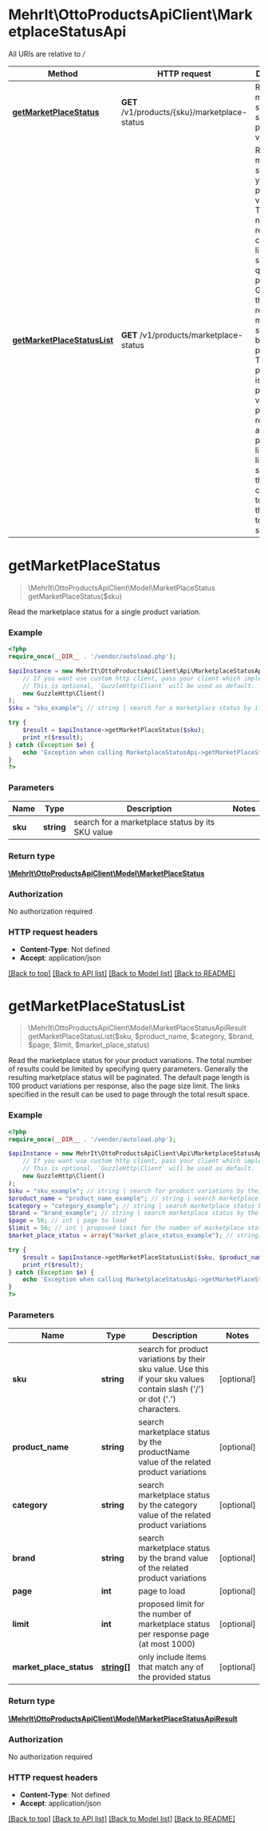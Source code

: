 # MehrIt\OttoProductsApiClient\MarketplaceStatusApi

All URIs are relative to */*

Method | HTTP request | Description
------------- | ------------- | -------------
[**getMarketPlaceStatus**](MarketplaceStatusApi.md#getmarketplacestatus) | **GET** /v1/products/{sku}/marketplace-status | Read the marketplace status for a single product variation.
[**getMarketPlaceStatusList**](MarketplaceStatusApi.md#getmarketplacestatuslist) | **GET** /v1/products/marketplace-status | Read the marketplace status for your product variations. The total number of results could be limited by specifying query parameters. Generally the resulting marketplace status will be paginated. The default page length is 100 product variations per response, also the page size limit. The links specified in the result can be used to page through the total result space.

# **getMarketPlaceStatus**
> \MehrIt\OttoProductsApiClient\Model\MarketPlaceStatus getMarketPlaceStatus($sku)

Read the marketplace status for a single product variation.

### Example
```php
<?php
require_once(__DIR__ . '/vendor/autoload.php');

$apiInstance = new MehrIt\OttoProductsApiClient\Api\MarketplaceStatusApi(
    // If you want use custom http client, pass your client which implements `GuzzleHttp\ClientInterface`.
    // This is optional, `GuzzleHttp\Client` will be used as default.
    new GuzzleHttp\Client()
);
$sku = "sku_example"; // string | search for a marketplace status by its SKU value

try {
    $result = $apiInstance->getMarketPlaceStatus($sku);
    print_r($result);
} catch (Exception $e) {
    echo 'Exception when calling MarketplaceStatusApi->getMarketPlaceStatus: ', $e->getMessage(), PHP_EOL;
}
?>
```

### Parameters

Name | Type | Description  | Notes
------------- | ------------- | ------------- | -------------
 **sku** | **string**| search for a marketplace status by its SKU value |

### Return type

[**\MehrIt\OttoProductsApiClient\Model\MarketPlaceStatus**](../Model/MarketPlaceStatus.md)

### Authorization

No authorization required

### HTTP request headers

 - **Content-Type**: Not defined
 - **Accept**: application/json

[[Back to top]](#) [[Back to API list]](../../README.md#documentation-for-api-endpoints) [[Back to Model list]](../../README.md#documentation-for-models) [[Back to README]](../../README.md)

# **getMarketPlaceStatusList**
> \MehrIt\OttoProductsApiClient\Model\MarketPlaceStatusApiResult getMarketPlaceStatusList($sku, $product_name, $category, $brand, $page, $limit, $market_place_status)

Read the marketplace status for your product variations. The total number of results could be limited by specifying query parameters. Generally the resulting marketplace status will be paginated. The default page length is 100 product variations per response, also the page size limit. The links specified in the result can be used to page through the total result space.

### Example
```php
<?php
require_once(__DIR__ . '/vendor/autoload.php');

$apiInstance = new MehrIt\OttoProductsApiClient\Api\MarketplaceStatusApi(
    // If you want use custom http client, pass your client which implements `GuzzleHttp\ClientInterface`.
    // This is optional, `GuzzleHttp\Client` will be used as default.
    new GuzzleHttp\Client()
);
$sku = "sku_example"; // string | search for product variations by their sku value. Use this if your sku values contain slash ('/') or dot ('.') characters.
$product_name = "product_name_example"; // string | search marketplace status by the productName value of the related product variations
$category = "category_example"; // string | search marketplace status by the category value of the related product variations
$brand = "brand_example"; // string | search marketplace status by the brand value of the related product variations
$page = 56; // int | page to load
$limit = 56; // int | proposed limit for the number of marketplace status per response page (at most 1000)
$market_place_status = array("market_place_status_example"); // string[] | only include items that match any of the provided status

try {
    $result = $apiInstance->getMarketPlaceStatusList($sku, $product_name, $category, $brand, $page, $limit, $market_place_status);
    print_r($result);
} catch (Exception $e) {
    echo 'Exception when calling MarketplaceStatusApi->getMarketPlaceStatusList: ', $e->getMessage(), PHP_EOL;
}
?>
```

### Parameters

Name | Type | Description  | Notes
------------- | ------------- | ------------- | -------------
 **sku** | **string**| search for product variations by their sku value. Use this if your sku values contain slash (&#x27;/&#x27;) or dot (&#x27;.&#x27;) characters. | [optional]
 **product_name** | **string**| search marketplace status by the productName value of the related product variations | [optional]
 **category** | **string**| search marketplace status by the category value of the related product variations | [optional]
 **brand** | **string**| search marketplace status by the brand value of the related product variations | [optional]
 **page** | **int**| page to load | [optional]
 **limit** | **int**| proposed limit for the number of marketplace status per response page (at most 1000) | [optional]
 **market_place_status** | [**string[]**](../Model/string.md)| only include items that match any of the provided status | [optional]

### Return type

[**\MehrIt\OttoProductsApiClient\Model\MarketPlaceStatusApiResult**](../Model/MarketPlaceStatusApiResult.md)

### Authorization

No authorization required

### HTTP request headers

 - **Content-Type**: Not defined
 - **Accept**: application/json

[[Back to top]](#) [[Back to API list]](../../README.md#documentation-for-api-endpoints) [[Back to Model list]](../../README.md#documentation-for-models) [[Back to README]](../../README.md)

